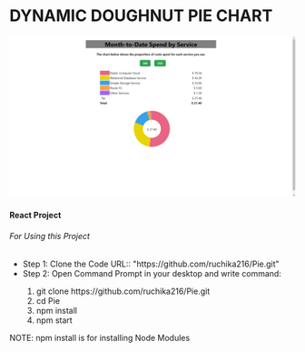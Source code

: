 # DYNAMIC DOUGHNUT PIE CHART

<img src='https://github.com/ruchika216/Pie/blob/master/public/Project%20Template.png' alt="Project Overview"></img>

<h4>React Project </h4>
<h6>For Using this Project</h6>
<ul>
<li>Step 1: Clone the Code URL:: "https://github.com/ruchika216/Pie.git"</li>
<li>Step 2: Open Command Prompt in your desktop and write command:</li>
<ol>
<li>git clone https://github.com/ruchika216/Pie.git</li>
<li>cd Pie</li>
<li>npm install</li>
<li>npm start</li>
</ol>
</ul>

<p>NOTE: npm install is for installing Node Modules </p>
